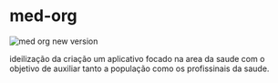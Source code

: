 # med-org


![med org new version](https://github.com/user-attachments/assets/c8dfc841-4206-4ea3-8bee-9a7e3ed112aa)




ideilização da criação um aplicativo focado na area da saude com o objetivo de auxiliar tanto a população como os profissinais da saude.


